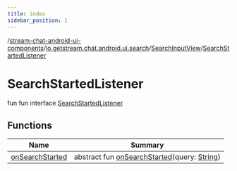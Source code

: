 ```yaml
---
title: index
sidebar_position: 1
---
```

/[stream-chat-android-ui-components](../../../index.md)/[io.getstream.chat.android.ui.search](../../index.md)/[SearchInputView](../index.md)/[SearchStartedListener](index.md)  
  
  
  
# SearchStartedListener  
fun fun interface [SearchStartedListener](index.md)  
  
## Functions  
  
|  Name |  Summary | 
|---|---|
| <a name="io.getstream.chat.android.ui.search/SearchInputView.SearchStartedListener/onSearchStarted/#kotlin.String/PointingToDeclaration/"></a>[onSearchStarted](onSearchStarted.md)| <a name="io.getstream.chat.android.ui.search/SearchInputView.SearchStartedListener/onSearchStarted/#kotlin.String/PointingToDeclaration/"></a>abstract fun [onSearchStarted](onSearchStarted.md)(query: [String](https://kotlinlang.org/api/latest/jvm/stdlib/kotlin/-string/index.html))|

